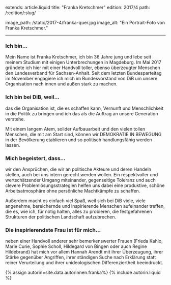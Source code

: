 extends: article.liquid
title: "Franka Kretschmer"
edition: 2017/4
path: /:edition/:slug/

image_path: /static/2017-4/franka-quer.jpg
image_alt: "Ein Portrait-Foto von Franka Kretschmer."

---

### Ich bin…
Mein Name ist Franka Kretschmer, ich bin 36 Jahre jung und lebe seit meinem Studium mit einigen Unterbrechungen in Magdeburg. Im Mai 2017 gründete ich hier mit einer Handvoll toller, ebenso überzeugter Menschen den Landesverband für Sachsen-Anhalt. Seit dem letzten Bundesparteitag im November engagiere ich mich im Bundesvorstand von DiB um unsere Organisation nach innen und außen stark zu machen.

### Ich bin bei DiB, weil… 
das die Organisation ist, die es schaffen kann, Vernunft und Menschlichkeit in die Politik zu bringen und ich das als die Auftrag an unsere Generation verstehe.

Mit einem langem Atem, solider Aufbauarbeit und den vielen tollen Menschen, die mit am Start sind, können wir DEMOKRATIE IN BEWEGUNG in der Bevölkerung etablieren und so politisch handlungsfähig werden lassen.

### Mich begeistert, dass… 

wir den Ansprüchen, die wir an politische Akteure und deren Handeln stellen, auch bei uns intern gerecht werden wollen. Ein respektvoller und wertschätzender Umgang miteinander, gegenseitige Toleranz und auch clevere Problemlösungsstrategien helfen uns dabei eine produktive, schöne Arbeitsatmosphäre ohne persönliche Machtkämpfe zu schaffen.

Außerdem macht es einfach viel Spaß, weil sich bei DiB viele, viele angenehme, bereichernde und inspirierende Menschen aufeinander treffen, die es, wie ich, für nötig halten, alles zu probieren, die festgefahrenen Strukturen der politischen Landschaft aufzubrechen.

### Die inspirierendste Frau ist für mich... 

neben einer Handvoll anderer sehr bemerkenswerter Frauen (Frieda Kahlo, Marie Curie, Sophie Scholl, Hildegard von Bingen oder auch Regine Hildebrand) hat mich vor allem Hannah Arendt mit ihrer Überzeugung, ihrer Stärke gegenüber Angriffen, ihrer ständigen Suche nach Erklärung statt reiner Verurteilung und ihrer unideologischen Differenziertheit beeindruckt.


{% assign autorin=site.data.autorinnen.franka%}
{% include autorin.liquid %}